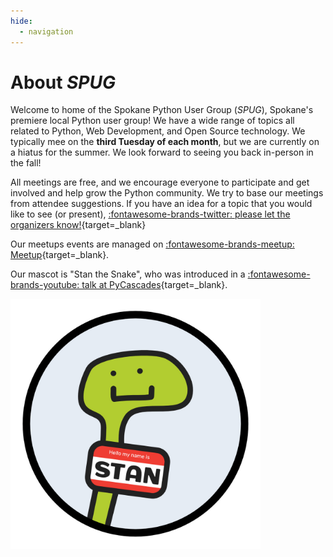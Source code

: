 ```yaml
---
hide:
  - navigation
---
```


# About _SPUG_

Welcome to home of the Spokane Python User Group (_SPUG_), Spokane's premiere local Python user group! We have a wide range of topics all related to Python, Web Development, and Open Source technology. We typically mee on the **third Tuesday of each month**, but we are currently on a hiatus for the summer. We look forward to seeing you back in-person in the fall!

All meetings are free, and we encourage everyone to participate and get involved and help grow the Python community. We try to base our meetings from attendee suggestions. If you have an idea for a topic that you would like to see (or present), [:fontawesome-brands-twitter: please let the organizers know!](https://twitter.com/pythonspokane){target=_blank}

Our meetups events are managed on [:fontawesome-brands-meetup: Meetup](https://www.meetup.com/Python-Spokane/){target=_blank}.

Our mascot is "Stan the Snake", who was introduced in a [:fontawesome-brands-youtube: talk at PyCascades](https://youtu.be/ucXfGR2DTos){target=_blank}.

<img style="max-width: 400px; max-height: 400px;" src="/img/stan.jpg">
